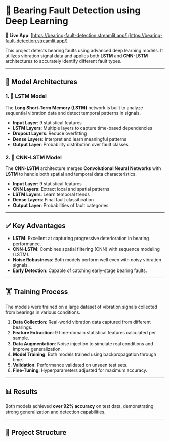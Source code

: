 # 🔧 Bearing Fault Detection using Deep Learning

🔗 **Live App**: [https://bearing-fault-detection.streamlit.app/](https://bearing-fault-detection.streamlit.app/)

This project detects bearing faults using advanced deep learning models. It utilizes vibration signal data and applies both **LSTM** and **CNN-LSTM** architectures to accurately identify different fault types.

---

## 🚀 Model Architectures

### 1. 🔁 LSTM Model

The **Long Short-Term Memory (LSTM)** network is built to analyze sequential vibration data and detect temporal patterns in signals.

- **Input Layer**: 9 statistical features  
- **LSTM Layers**: Multiple layers to capture time-based dependencies  
- **Dropout Layers**: Reduce overfitting  
- **Dense Layers**: Interpret and learn meaningful patterns  
- **Output Layer**: Probability distribution over fault classes  

### 2. 🧠 CNN-LSTM Model

The **CNN-LSTM** architecture merges **Convolutional Neural Networks** with **LSTM** to handle both spatial and temporal data characteristics.

- **Input Layer**: 9 statistical features  
- **CNN Layers**: Extract local and spatial patterns  
- **LSTM Layers**: Learn temporal trends  
- **Dense Layers**: Final fault classification  
- **Output Layer**: Probabilities of fault categories  

---

## ✅ Key Advantages

- **LSTM**: Excellent at capturing progressive deterioration in bearing performance.  
- **CNN-LSTM**: Combines spatial filtering (CNN) with sequence modeling (LSTM).  
- **Noise Robustness**: Both models perform well even with noisy vibration signals.  
- **Early Detection**: Capable of catching early-stage bearing faults.  

---

## 🏋️ Training Process

The models were trained on a large dataset of vibration signals collected from bearings in various conditions.

1. **Data Collection**: Real-world vibration data captured from different bearings.  
2. **Feature Extraction**: 9 time-domain statistical features calculated per sample.  
3. **Data Augmentation**: Noise injection to simulate real conditions and improve generalization.  
4. **Model Training**: Both models trained using backpropagation through time.  
5. **Validation**: Performance validated on unseen test sets.  
6. **Fine-Tuning**: Hyperparameters adjusted for maximum accuracy.  

---

## 📊 Results

Both models achieved **over 92% accuracy** on test data, demonstrating strong generalization and detection capabilities.

---

## 📂 Project Structure

